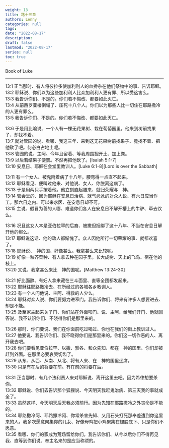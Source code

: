 ```yaml
---
weight: 13
title: 路十三章
authors: Lenny 
categories: null
tags: 
date: "2022-08-17"
description: 
draft: false
lastmod: "2022-08-17"
series: null
toc: true
---
```


Book of Luke
<!--more-->
---

13:1 正当那时、有人将彼拉多使加利利人的血搀杂在他们祭物中的事、告诉耶稣。  
13:2 耶稣说、你们以为这些加利利人比众加利利人更有罪、所以受这害么。  
13:3 我告诉你们、不是的。你们若不悔改、都要如此灭亡。  
13:4 从前西罗亚楼倒塌了、压死十八个人。你们以为那些人比一切住在耶路撒冷的人更有罪么。  
13:5 我告诉你们、不是的。你们若不悔改、都要如此灭亡。  

13:6 于是用比喻说、一个人有一棵无花果树、栽在葡萄园里。他来到树前找果子、却找不着。  
13:7 就对管园的说、看哪、我这三年、来到这无花果树前找果子、竟找不着、把他砍了吧。何必白占地土呢。  
13:8 管园的说、主阿、今年且留着、等我周围掘开土、加上粪。  
13:9 以后若结果子便罢。不然再把他砍了。[Isaiah 5:1-7]   
13:10 安息日、耶稣在会堂里教训人。[Luke 6:1-8][Lord is over the Sabbath]  

13:11 有一个女人、被鬼附着病了十八年。腰弯得一点直不起来。  
13:12 耶稣看见、便叫过他来、对他说、女人、你脱离这病了。  
13:13 于是用两只手按着他。他立刻直起腰来、就归荣耀与　神。  
13:14 管会堂的、因为耶稣在安息日治病、就气忿忿的对众人说、有六日应当作工。那六日之内、可以来求医、在安息日却不可。  
13:15 主说、假冒为善的人哪、难道你们各人在安息日不解开槽上的牛驴、牵去饮么。  

13:16 况且这女人本是亚伯拉罕的后裔、被撒但捆绑了这十八年、不当在安息日解开他的绑么。  
13:17 耶稣说这话、他的敌人都惭愧了。众人因他所行一切荣耀的事、就都欢喜了。  
13:18 耶稣说、　神的国、好像甚么。我拿甚么来比较呢。  
13:19 好像一粒芥菜种、有人拿去种在园子里。长大成树、天上的飞鸟、宿在他的枝上。  
13:20 又说、我拿甚么来比　神的国呢。[Matthew 13:24-30]  

13:21 好比面酵、有妇人拿来藏在三斗面里、直等全团都发起来。  
13:22 耶稣往耶路撒冷去、在所经过的各城各乡教训人。  
13:23 有一个人问他说、主阿、得救的人少么。  
13:24 耶稣对众人说、你们要努力进窄门。我告诉你们、将来有许多人想要进去、却是不能。  
13:25 及至家主起来关了门、你们站在外面叩门、说、主阿、给我们开门、他就回答说、我不认识你们、不晓得你们是那里来的。  

13:26 那时、你们要说、我们在你面前吃过喝过、你也在我们的街上教训过人。  
13:27 他要说、我告诉你们、我不晓得你们是那里来的。你们这一切作恶的人、离开我去吧。  
13:28 你们要看见亚伯拉罕、以撒、雅各、和众先知、都在　神的国里、你们却被赶到外面。在那里必要哀哭切齿了。  
13:29 从东、从西、从南、从北、将有人来、在　神的国里坐席。  
13:30 只是有在后的将要在前。有在前的将要在后。  

13:31 正当那时、有几个法利赛人来对耶稣说、离开这里去吧。因为希律想要杀你。  
13:32 耶稣说、你们去告诉那个狐狸说、今天明天我赶鬼治病、第三天我的事就成全了。  
13:33 虽然这样、今天明天后天我必须前行。因为先知在耶路撒冷之外丧命是不能的。  
13:34 耶路撒冷阿、耶路撒冷阿、你常杀害先知、又用石头打死那奉差遣到你这里来的人。我多次愿意聚集你的儿女、好像母鸡把小鸡聚集在翅膀底下、只是你们不愿意。  
13:35 看哪、你们的家成为荒场留给你们。我告诉你们、从今以后你们不得再见我、直等到你们说、奉主名来的是应当称颂的。  






